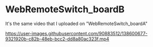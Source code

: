 # WebRemoteSwitch_boardB
It's the same video that I uploaded on "WebRemoteSwitch_boardA"

https://user-images.githubusercontent.com/90883512/138600677-9321920b-c82b-48eb-bcc2-dd8a80ac323f.mp4


